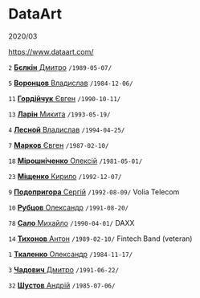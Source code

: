 # DataArt

2020/03

https://www.dataart.com/

`2` [**Бєлкін** Дмитро](/players/belkin.dmytro.19890507.jpg) `/1989-05-07/`

`5` [**Воронцов** Владислав](/players/vorontsov.vladislav.19841204.jpg) `/1984-12-06/`

`11` [**Гордійчук** Євген](/players/hordiichuk.yevhen.19901011.jpg) `/1990-10-11/`

`13` [**Ларін** Микита](/players/larin.mykyta.19930519.jpg) `/1993-05-19/`

`4` [**Лесной** Владислав](/players/lesnoy.vladyslav.19940425.jpg) `/1994-04-25/`

`7` [**Марков** Євген](/players/markov.yevgen.19860518.jpg) `/1987-02-10/`

`18` [**Мірошніченко** Олексій](/players/miroshnichenko.oleksii.19810501.jpg) `/1981-05-01/`

`23` [**Міщенко** Кирило](/players/mishchenko.kyrylo.19921207.jpg) `/1992-12-07/`

`9` [**Подопригора** Сергій](/players/podopryhora.serhii.19920809.jpg) `/1992-08-09/` Volia Telecom

`10` [**Рубцов** Олександр](/players/rubtsov.oleksandr.19910820.jpg) `/1991-08-20/`

`78` [**Сало** Михайло](/players/salo.mikhailo.19900401.jpg) `/1990-04-01/` DAXX

`14` [**Тихонов** Антон](/players/tykhonov.anton.19890210.jpg) `/1989-02-10/` Fintech Band (veteran)

`1` [**Ткаленко** Олександр](/players/tkalenko.oleksandr.19841117.jpg) `/1984-11-17/`

`3` [**Чадович** Дмитро](/players/chadovych.dmytro.19910622.jpg) `/1991-06-22/`

`32` [**Шустов** Андрій](/players/shustov.andrii.19850706.jpg) `/1985-07-06/`
